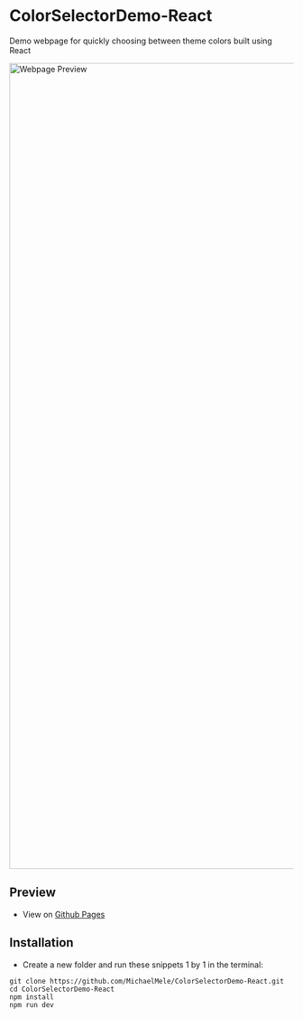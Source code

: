 # ColorSelectorDemo-React
 Demo webpage for quickly choosing between theme colors built using React
 
<img width="1426" alt="Webpage Preview" src="https://github.com/MichaelMele/ColorSelectorDemo-React/assets/85415374/ce2fd0bc-48bf-4eb8-8cf7-30d93195ea62">

## Preview
- View on [Github Pages](https://michaelmele.github.io/ColorSelectorDemo-React/)
## Installation
- Create a new folder and run these snippets 1 by 1 in the terminal:
```
git clone https://github.com/MichaelMele/ColorSelectorDemo-React.git
cd ColorSelectorDemo-React
npm install
npm run dev
```
